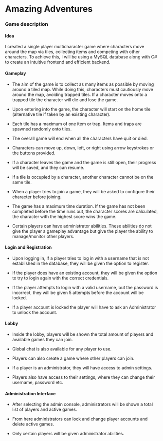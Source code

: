 # Amazing Adventures

### Game description

<h4>Idea</h4> 

I created a single player multicharacter game where characters move around the map via tiles, collecting items and competing with other characters. To achieve this, I will be using a MySQL database along with C# to create an intuitive frontend and efficient backend. 

#### Gameplay 

- The aim of the game is to collect as many items as possible by moving around a tiled map. While doing this, characters must cautiously move around   the map, avoiding trapped tiles. If a character moves onto a trapped tile the character will die and lose the game. 

- Upon entering into the game, the character will start on the home tile (alternative tile if taken by an existing character). 

- Each tile has a maximum of one item or trap. Items and traps are spawned randomly onto tiles. 

- The overall game will end when all the characters have quit or died. 

- Characters can move up, down, left, or right using arrow keystrokes or the buttons provided.

- If a character leaves the game and the game is still open, their progress will be saved, and they can resume.

- If a tile is occupied by a character, another character cannot be on the same tile.

- When a player tries to join a game, they will be asked to configure their character before joining.                                    

- The game has a maximum time duration. If the game has not been completed before the time runs out, the character scores are calculated, the character with the highest score wins the game.

- Certain players can have administrator abilities. These abilities do not give the player a gameplay advantage but give the player the ability to manage/monitor other players.

#### Login and Registration

- Upon logging in, if a player tries to log in with a username that is not established in the database, they will be given the option to register.

- If the player does have an existing account, they will be given the option to try to login again with the correct credentials.

- If the player attempts to login with a valid username, but the password is incorrect, they will be given 5 attempts before the account will be locked.

- If a player account is locked the player will have to ask an Administrator to unlock the account.

#### Lobby

- Inside the lobby, players will be shown the total amount of players and available games they can join.

- Global chat is also available for any player to use.

- Players can also create a game where other players can join.

- If a player is an administrator, they will have access to admin settings. 

- Players also have access to their settings, where they can change their username, password etc.

#### Administration Interface

- After selecting the admin console, administrators will be shown a total list of players and active games.

- From here administrators can lock and change player accounts and delete active games.

- Only certain players will be given administrator abilities.

